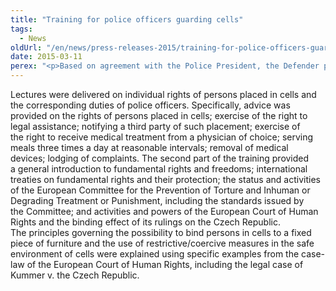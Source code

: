 ```yaml
---
title: "Training for police officers guarding cells"
tags:
  - News
oldUrl: "/en/news/press-releases-2015/training-for-police-officers-guarding-cells/"
date: 2015-03-11
perex: "<p>Based on agreement with the Police President, the Defender prepared a training programme for police officers responsible for guarding persons placed in police cells. The training was aimed at fostering the prevention of maltreatment, especially in those areas where shortcomings are regularly found on the part of the Police of the Czech Republic during our systematic visits</p>"
---
```


<!-- imported from the old website -->

<p>Lectures were delivered on individual rights of persons placed in cells and the corresponding duties of police officers. Specifically, advice was provided on the rights of persons placed in cells; exercise of the right to legal assistance; notifying a third party of such placement; exercise of the right to receive medical treatment from a physician of choice; serving meals three times a day at reasonable intervals; removal of medical devices; lodging of complaints. The second part of the training provided a general introduction to fundamental rights and freedoms; international treaties on fundamental rights and their protection; the status and activities of the European Committee for the Prevention of Torture and Inhuman or Degrading Treatment or Punishment, including the standards issued by the Committee; and activities and powers of the European Court of Human Rights and the binding effect of its rulings on the Czech Republic. The principles governing the possibility to bind persons in cells to a fixed piece of furniture and the use of restrictive/coercive measures in the safe environment of cells were explained using specific examples from the case-law of the European Court of Human Rights, including the legal case of Kummer v. the Czech Republic.</p>
